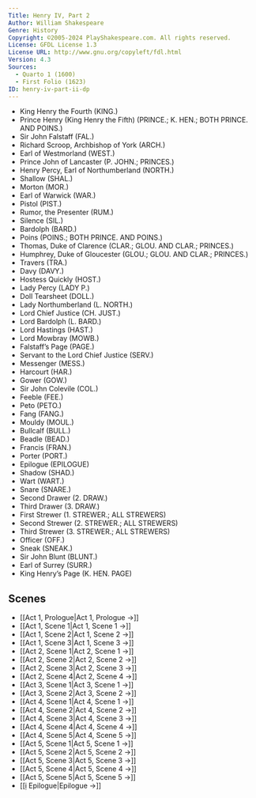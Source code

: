 ```yaml
---
Title: Henry IV, Part 2
Author: William Shakespeare
Genre: History
Copyright: ©2005-2024 PlayShakespeare.com. All rights reserved.
License: GFDL License 1.3
License URL: http://www.gnu.org/copyleft/fdl.html
Version: 4.3
Sources:
  - Quarto 1 (1600)
  - First Folio (1623)
ID: henry-iv-part-ii-dp
---
```


- King Henry the Fourth (KING.)
- Prince Henry (King Henry the Fifth) (PRINCE.; K. HEN.; BOTH PRINCE. AND POINS.)
- Sir John Falstaff (FAL.)
- Richard Scroop, Archbishop of York (ARCH.)
- Earl of Westmorland (WEST.)
- Prince John of Lancaster (P. JOHN.; PRINCES.)
- Henry Percy, Earl of Northumberland (NORTH.)
- Shallow (SHAL.)
- Morton (MOR.)
- Earl of Warwick (WAR.)
- Pistol (PIST.)
- Rumor, the Presenter (RUM.)
- Silence (SIL.)
- Bardolph (BARD.)
- Poins (POINS.; BOTH PRINCE. AND POINS.)
- Thomas, Duke of Clarence (CLAR.; GLOU. AND CLAR.; PRINCES.)
- Humphrey, Duke of Gloucester (GLOU.; GLOU. AND CLAR.; PRINCES.)
- Travers (TRA.)
- Davy (DAVY.)
- Hostess Quickly (HOST.)
- Lady Percy (LADY P.)
- Doll Tearsheet (DOLL.)
- Lady Northumberland (L. NORTH.)
- Lord Chief Justice (CH. JUST.)
- Lord Bardolph (L. BARD.)
- Lord Hastings (HAST.)
- Lord Mowbray (MOWB.)
- Falstaff’s Page (PAGE.)
- Servant to the Lord Chief Justice (SERV.)
- Messenger (MESS.)
- Harcourt (HAR.)
- Gower (GOW.)
- Sir John Colevile (COL.)
- Feeble (FEE.)
- Peto (PETO.)
- Fang (FANG.)
- Mouldy (MOUL.)
- Bullcalf (BULL.)
- Beadle (BEAD.)
- Francis (FRAN.)
- Porter (PORT.)
- Epilogue (EPILOGUE)
- Shadow (SHAD.)
- Wart (WART.)
- Snare (SNARE.)
- Second Drawer (2. DRAW.)
- Third Drawer (3. DRAW.)
- First Strewer (1. STREWER.; ALL STREWERS)
- Second Strewer (2. STREWER.; ALL STREWERS)
- Third Strewer (3. STREWER.; ALL STREWERS)
- Officer (OFF.)
- Sneak (SNEAK.)
- Sir John Blunt (BLUNT.)
- Earl of Surrey (SURR.)
- King Henry’s Page (K. HEN. PAGE)

## Scenes

- [[Act 1, Prologue|Act 1, Prologue →]]
- [[Act 1, Scene 1|Act 1, Scene 1 →]]
- [[Act 1, Scene 2|Act 1, Scene 2 →]]
- [[Act 1, Scene 3|Act 1, Scene 3 →]]
- [[Act 2, Scene 1|Act 2, Scene 1 →]]
- [[Act 2, Scene 2|Act 2, Scene 2 →]]
- [[Act 2, Scene 3|Act 2, Scene 3 →]]
- [[Act 2, Scene 4|Act 2, Scene 4 →]]
- [[Act 3, Scene 1|Act 3, Scene 1 →]]
- [[Act 3, Scene 2|Act 3, Scene 2 →]]
- [[Act 4, Scene 1|Act 4, Scene 1 →]]
- [[Act 4, Scene 2|Act 4, Scene 2 →]]
- [[Act 4, Scene 3|Act 4, Scene 3 →]]
- [[Act 4, Scene 4|Act 4, Scene 4 →]]
- [[Act 4, Scene 5|Act 4, Scene 5 →]]
- [[Act 5, Scene 1|Act 5, Scene 1 →]]
- [[Act 5, Scene 2|Act 5, Scene 2 →]]
- [[Act 5, Scene 3|Act 5, Scene 3 →]]
- [[Act 5, Scene 4|Act 5, Scene 4 →]]
- [[Act 5, Scene 5|Act 5, Scene 5 →]]
- [[ị Epilogue|Epilogue →]]
